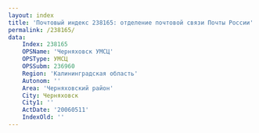 ```yaml
---
layout: index
title: 'Почтовый индекс 238165: отделение почтовой связи Почты России'
permalink: /238165/
data:
    Index: 238165
    OPSName: 'Черняховск УМСЦ'
    OPSType: УМСЦ
    OPSSubm: 236960
    Region: 'Калининградская область'
    Autonom: ''
    Area: 'Черняховский район'
    City: Черняховск
    City1: ''
    ActDate: '20060511'
    IndexOld: ''
---
```

